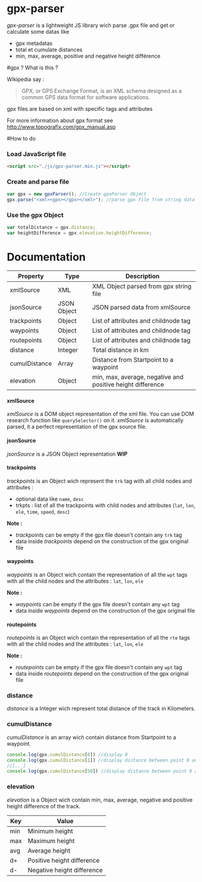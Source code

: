 # gpx-parser

*gpx-parser* is a lightweight JS library wich parse .gpx file and get or calculate some datas like 
- gpx metadatas
- total et cumulate distances
- min, max, average, positive and negative height différence

#gpx ? What is this ?

Wikipedia say :
> GPX, or GPS Exchange Format, is an XML schema designed as a common GPS data format for software applications.

gpx files are based on xml with specific tags and attributes

For more information about gpx format see http://www.topografix.com/gpx_manual.asp

#How to do

### Load JavaScript file
```html
<script src="./js/gpx-parser.min.js"></script>
```

### Create and parse file
```js
var gpx = new gpxParser(); //Create gpxParser Object
gpx.parse("<xml><gpx></gpx></xml>"); //parse gpx file from string data
```

### Use the gpx Object

```js
var totalDistance = gpx.distance;
var heightDifference = gpx.elevation.heightDifference;
```

# Documentation

| Property  | Type | Description|
| ------------- | ------------- | ------------- | 
| xmlSource | XML | XML Object parsed from gpx string file | 
| jsonSource | JSON Object | JSON parsed data from xmlSource |
| trackpoints | Object | List of <trkpt> attributes and childnode tag|
| waypoints | Object | List of <wpt> attributes and childnode tag |
| routepoints | Object | List of <rtept> attributes and childnode tag |
| distance | Integer | Total distance in km |
| cumulDistance | Array | Distance from Startpoint to a waypoint |
| elevation | Object | min, max, average, negative and positive height difference |

#### xmlSource

*xmlSource* is a DOM object representation of the xml file. You can use DOM research function like `querySelector()` on it. *xmlSource* is automatically parsed, it a perfect representation of the gpx source file.

#### jsonSource

*jsonSource* is a JSON Object representation
**WIP**

#### trackpoints

*trackpoints* is an Object wich represent the `trk` tag with all child nodes and attributes :
- optional data like `name`, `desc`
- trkpts : list of all the trackpoints with child nodes and attributes (`lat`, `lon`, `ele`, `time`, `speed`, `desc`)

**Note :** 
- *trackpoints* can be empty if the gpx file doesn't contain any `trk` tag
- data inside *trackpoints* depend on the construction of the gpx original file

#### waypoints

*waypoints* is an Object wich contain the representation of all the `wpt` tags with all the child nodes and the attributes : `lat`, `lon`, `ele`

**Note :** 
- *waypoints* can be empty if the gpx file doesn't contain any `wpt` tag
- data inside *waypoints* depend on the construction of the gpx original file

#### routepoints

*routepoints* is an Object wich contain the representation of all the `rte` tags with all the child nodes and the attributes : `lat`, `lon`, `ele`

**Note :** 
- *routepoints* can be empty if the gpx file doesn't contain any `wpt` tag
- data inside *routepoints* depend on the construction of the gpx original file

### distance

*distance* is a Integer wich represent total distance of the track in Kilometers.

### cumulDistance 

*cumulDistance* is an array wich contain distance from Startpoint to a waypoint. 

```javascript
console.log(gpx.cumulDistance[0]) //display 0 
console.log(gpx.cumulDistance[1]) //display distance between point 0 and point 1
//[...]
console.log(gpx.cumulDistance[50]) //display distance between point 0 and point 50
```

### elevation 
*elevation* is a Object wich contain min, max, average, negative and positive height difference of the track.

| Key | Value |
| --- | ----- |
| min | Minimum height      |
| max | Maximum height      |
| avg | Average height      |
| d+ | Positive height difference       |
| d- | Negative height difference      |

